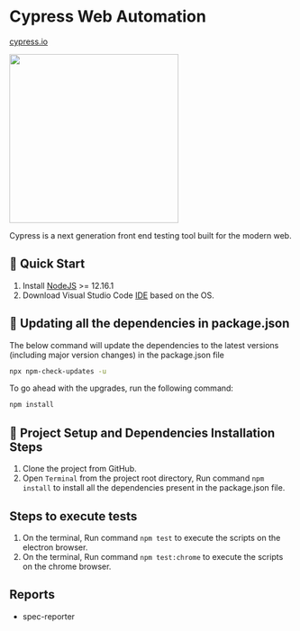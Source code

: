 # Cypress Web Automation
[cypress.io](https://www.cypress.io/)

<img src = "https://user-images.githubusercontent.com/48508827/118402173-69b0cf00-b686-11eb-8896-5cf1e9ce850a.png" height = "300">

Cypress is a next generation front end testing tool built for the modern web.
## :rocket: Quick Start
1. Install [NodeJS](https://nodejs.org/en/download/) >= 12.16.1
2. Download Visual Studio Code [IDE](https://code.visualstudio.com/download) based on the OS.
## :pushpin: Updating all the dependencies in package.json
The below command will update the dependencies to the latest versions (including major version changes) in the package.json file
```bash
npx npm-check-updates -u
```
To go ahead with the upgrades, run the following command:
```bash
npm install
```
## :pushpin: Project Setup and Dependencies Installation Steps
1. Clone the project from GitHub. 
2. Open `Terminal` from the project root directory, Run command `npm install` to install all the dependencies present in the package.json file.

## Steps to execute tests
1. On the terminal, Run command `npm test` to execute the scripts on the electron browser.
2. On the terminal, Run command `npm test:chrome` to execute the scripts on the chrome browser.

## Reports 
- spec-reporter



